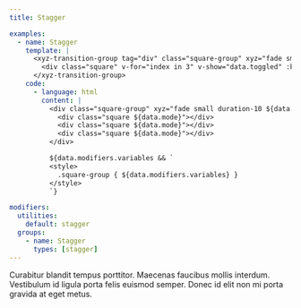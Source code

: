 ```yaml
---
title: Stagger

examples:
  - name: Stagger
    template: |
      <xyz-transition-group tag="div" class="square-group" xyz="fade small duration-10" v-xyz="data.modifiers.utilities" v-on="data.listeners" :style="data.modifiers.variables">
        <div class="square" v-for="index in 3" v-show="data.toggled" :key="index"></div>
      </xyz-transition-group>
    code:
      - language: html
        content: |
          <div class="square-group" xyz="fade small duration-10 ${data.modifiers.utilities}">
            <div class="square ${data.mode}"></div>
            <div class="square ${data.mode}"></div>
            <div class="square ${data.mode}"></div>
          </div>

          ${data.modifiers.variables && `
          <style>
            .square-group { ${data.modifiers.variables} }
          </style>
          `}

modifiers:
  utilities:
    default: stagger
  groups:
    - name: Stagger
      types: [stagger]
---
```


Curabitur blandit tempus porttitor. Maecenas faucibus mollis interdum. Vestibulum id ligula porta felis euismod semper. Donec id elit non mi porta gravida at eget metus.
